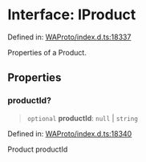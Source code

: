 # Interface: IProduct

Defined in: [WAProto/index.d.ts:18337](https://github.com/Fokusdotid/Baileys/blob/982cc5b3c62bfc7b56d2f8f8427b6c1a2dda856f/WAProto/index.d.ts#L18337)

Properties of a Product.

## Properties

### productId?

> `optional` **productId**: `null` \| `string`

Defined in: [WAProto/index.d.ts:18340](https://github.com/Fokusdotid/Baileys/blob/982cc5b3c62bfc7b56d2f8f8427b6c1a2dda856f/WAProto/index.d.ts#L18340)

Product productId
